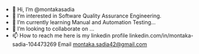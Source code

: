 - 👋 Hi, I’m @montakasadia
- 👀 I’m interested in Software Quality Assurance Engineering.
- 🌱 I’m currently learning Manual and Automation Testing...
- 💞️ I’m looking to collaborate on ...
- 📫 How to reach me here is my linkedin profile 
      linkedin.com/in/montaka-sadia-104473269
      Email
      montaka.sadia42@gmail.com

<!---
montakasadia/montakasadia is a ✨ special ✨ repository because its `README.md` (this file) appears on your GitHub profile.
You can click the Preview link to take a look at your changes.
--->
